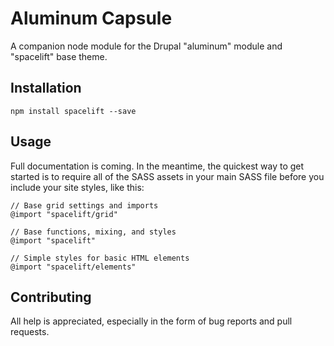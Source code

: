 Aluminum Capsule
==========

A companion node module for the Drupal "aluminum" module and "spacelift" base theme.

## Installation

    npm install spacelift --save

## Usage

Full documentation is coming. In the meantime, the quickest way to get started is
to require all of the SASS assets in your main SASS file before you include
your site styles, like this:

    // Base grid settings and imports
    @import "spacelift/grid"
    
    // Base functions, mixing, and styles
    @import "spacelift"
    
    // Simple styles for basic HTML elements
    @import "spacelift/elements"

## Contributing

All help is appreciated, especially in the form of bug reports and pull requests.
